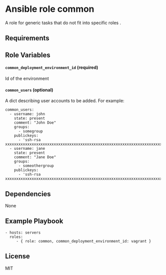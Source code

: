Ansible role common
=========

A role for generic tasks that do not fit into specific roles .

Requirements
------------

Role Variables
--------------
#### `common_deployment_environment_id` (required)
Id of the environment

#### `common_users` (optional)

A dict describing user accounts to be added. For example:

```
common_users:
  - username: john
    state: present
    comment: "John Doe"
    groups:
      - somegroup
    publickeys:
      - 'ssh-rsa xxxxxxxxxxxxxxxxxxxxxxxxxxxxxxxxxxxxxxxxxxxxxxxxxxxxxxxxxxxxxxxxxxxxxxxxxxxxxxxxx'
  - username: jane
    state: present
    comment: "Jane Doe"
    groups:
      - someothergroup
    publickeys:
      - 'ssh-rsa xxxxxxxxxxxxxxxxxxxxxxxxxxxxxxxxxxxxxxxxxxxxxxxxxxxxxxxxxxxxxxxxxxxxxxxxxxxxxxxxx'
```

Dependencies
------------

None

Example Playbook
----------------

    - hosts: servers
      roles:
         - { role: common, common_deployment_environment_id: vagrant }

License
-------

MIT
